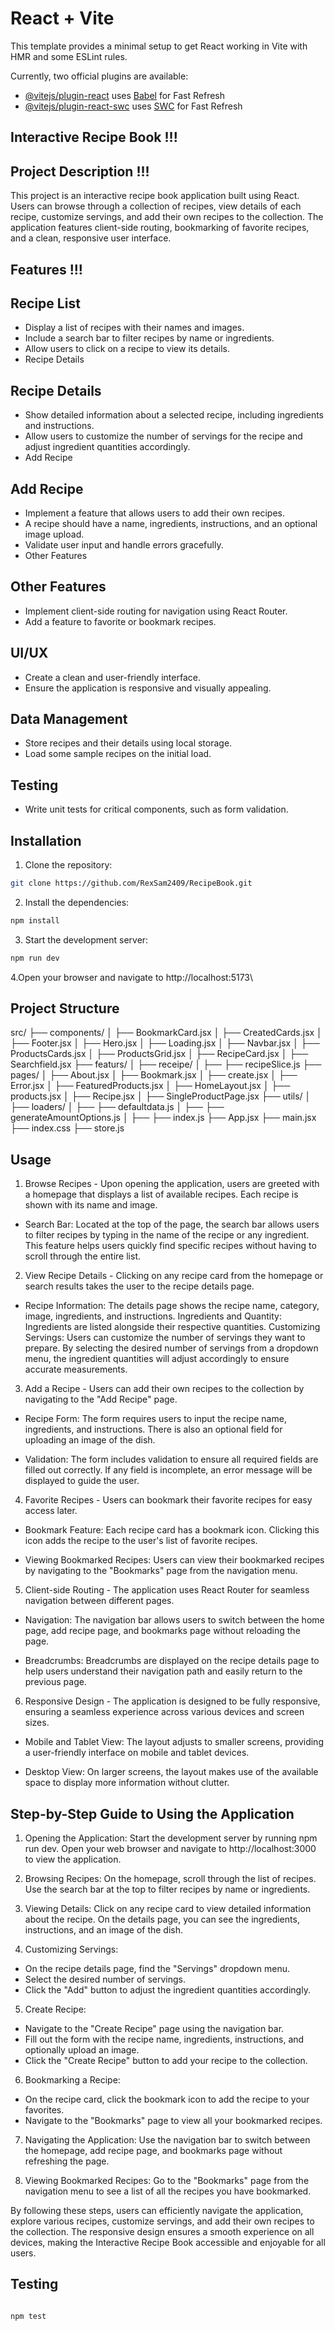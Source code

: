 # React + Vite

This template provides a minimal setup to get React working in Vite with HMR and some ESLint rules.

Currently, two official plugins are available:

- [@vitejs/plugin-react](https://github.com/vitejs/vite-plugin-react/blob/main/packages/plugin-react/README.md) uses [Babel](https://babeljs.io/) for Fast Refresh
- [@vitejs/plugin-react-swc](https://github.com/vitejs/vite-plugin-react-swc) uses [SWC](https://swc.rs/) for Fast Refresh

## Interactive Recipe Book !!!

## Project Description !!!

This project is an interactive recipe book application built using React. Users can browse through a collection of recipes, view details of each recipe, customize servings, and add their own recipes to the collection. The application features client-side routing, bookmarking of favorite recipes, and a clean, responsive user interface.

## Features !!!

## Recipe List

- Display a list of recipes with their names and images.
- Include a search bar to filter recipes by name or ingredients.
- Allow users to click on a recipe to view its details.
- Recipe Details

## Recipe Details

- Show detailed information about a selected recipe, including ingredients and instructions.
- Allow users to customize the number of servings for the recipe and adjust ingredient quantities accordingly.
- Add Recipe

## Add Recipe

- Implement a feature that allows users to add their own recipes.
- A recipe should have a name, ingredients, instructions, and an optional image upload.
- Validate user input and handle errors gracefully.
- Other Features

## Other Features

- Implement client-side routing for navigation using React Router.
- Add a feature to favorite or bookmark recipes.

## UI/UX

- Create a clean and user-friendly interface.
- Ensure the application is responsive and visually appealing.

## Data Management

- Store recipes and their details using local storage.
- Load some sample recipes on the initial load.

## Testing

- Write unit tests for critical components, such as form validation.

## Installation

1. Clone the repository:

```sh
git clone https://github.com/RexSam2409/RecipeBook.git

```

2. Install the dependencies:

```sh
npm install
```

3. Start the development server:

```sh
npm run dev
```

4.Open your browser and navigate to http://localhost:5173\

## Project Structure

src/
├── components/
│ ├── BookmarkCard.jsx
│ ├── CreatedCards.jsx
│ ├── Footer.jsx
│ ├── Hero.jsx
│ ├── Loading.jsx
│ ├── Navbar.jsx
│ ├── ProductsCards.jsx
│ ├── ProductsGrid.jsx
│ ├── RecipeCard.jsx
│ ├── Searchfield.jsx
├── featurs/
│ ├── receipe/
│ ├── ├── recipeSlice.js
├── pages/
│ ├── About.jsx
│ ├── Bookmark.jsx
│ ├── create.jsx
│ ├── Error.jsx
│ ├── FeaturedProducts.jsx
│ ├── HomeLayout.jsx
│ ├── products.jsx
│ ├── Recipe.jsx
│ ├── SingleProductPage.jsx
├── utils/
│ ├── loaders/
│ ├── ├── defaultdata.js
│ ├── ├── generateAmountOptions.js
│ ├── ├── index.js
├── App.jsx
├── main.jsx
├── index.css
├── store.js

## Usage

1. Browse Recipes - Upon opening the application, users are greeted with a homepage that displays a list of available recipes. Each recipe is shown with its name and image.

- Search Bar: Located at the top of the page, the search bar allows users to filter recipes by typing in the name of the recipe or any ingredient. This feature helps users quickly find specific recipes without having to scroll through the entire list.

2. View Recipe Details - Clicking on any recipe card from the homepage or search results takes the user to the recipe details page.

- Recipe Information: The details page shows the recipe name, category, image, ingredients, and instructions.
  Ingredients and Quantity: Ingredients are listed alongside their respective quantities.
  Customizing Servings: Users can customize the number of servings they want to prepare. By selecting the desired number of servings from a dropdown menu, the ingredient quantities will adjust accordingly to ensure accurate measurements.

3. Add a Recipe - Users can add their own recipes to the collection by navigating to the "Add Recipe" page.

- Recipe Form: The form requires users to input the recipe name, ingredients, and instructions. There is also an optional field for uploading an image of the dish.

- Validation: The form includes validation to ensure all required fields are filled out correctly. If any field is incomplete, an error message will be displayed to guide the user.

4. Favorite Recipes - Users can bookmark their favorite recipes for easy access later.

- Bookmark Feature: Each recipe card has a bookmark icon. Clicking this icon adds the recipe to the user's list of favorite recipes.

- Viewing Bookmarked Recipes: Users can view their bookmarked recipes by navigating to the "Bookmarks" page from the navigation menu.

5. Client-side Routing - The application uses React Router for seamless navigation between different pages.

- Navigation: The navigation bar allows users to switch between the home page, add recipe page, and bookmarks page without reloading the page.

- Breadcrumbs: Breadcrumbs are displayed on the recipe details page to help users understand their navigation path and easily return to the previous page.

6. Responsive Design - The application is designed to be fully responsive, ensuring a seamless experience across various devices and screen sizes.

- Mobile and Tablet View: The layout adjusts to smaller screens, providing a user-friendly interface on mobile and tablet devices.

- Desktop View: On larger screens, the layout makes use of the available space to display more information without clutter.

## Step-by-Step Guide to Using the Application

1. Opening the Application: Start the development server by running npm run dev. Open your web browser and navigate to http://localhost:3000 to view the application.

2. Browsing Recipes: On the homepage, scroll through the list of recipes. Use the search bar at the top to filter recipes by name or ingredients.

3. Viewing Details: Click on any recipe card to view detailed information about the recipe. On the details page, you can see the ingredients, instructions, and an image of the dish.

4. Customizing Servings:

- On the recipe details page, find the "Servings" dropdown menu.
- Select the desired number of servings.
- Click the "Add" button to adjust the ingredient quantities accordingly.

5. Create Recipe:

- Navigate to the "Create Recipe" page using the navigation bar.
- Fill out the form with the recipe name, ingredients, instructions, and optionally upload an image.
- Click the "Create Recipe" button to add your recipe to the collection.

6. Bookmarking a Recipe:

- On the recipe card, click the bookmark icon to add the recipe to your favorites.
- Navigate to the "Bookmarks" page to view all your bookmarked recipes.

7. Navigating the Application: Use the navigation bar to switch between the homepage, add recipe page, and bookmarks page without refreshing the page.

8. Viewing Bookmarked Recipes: Go to the "Bookmarks" page from the navigation menu to see a list of all the recipes you have bookmarked.

By following these steps, users can efficiently navigate the application, explore various recipes, customize servings, and add their own recipes to the collection. The responsive design ensures a smooth experience on all devices, making the Interactive Recipe Book accessible and enjoyable for all users.

## Testing

```sh

npm test

```
